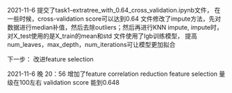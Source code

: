 2021-11-6 
  提交了task1-extratree_with_0.64_cross_validation.ipynb文件， 在一些时候，cross-validation score可以达到0.64
  文件修改了impute方法，先对数据进行median补值，然后去除outliers；然后再进行KNN impute, impute时，对X_test使用的是X_train的mean和std
  文件使用了lgb训练模型， 提高num_leaves，max_depth，num_iterations可让模型更加拟合
  
  下一步： 改进feature selection

2021-11-6 晚 20：56
 增加了feature correlation reduction
 feature selection 量级在100左右
 validation score 能到0.648
